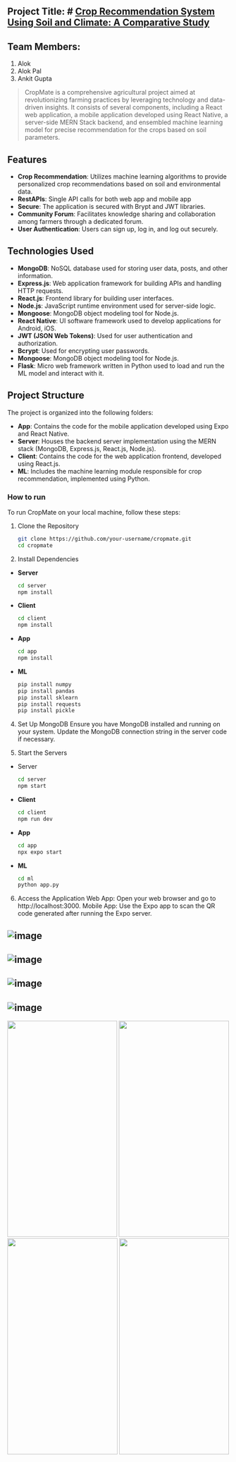 ## Project Title: # [Crop Recommendation System Using Soil and Climate: A Comparative Study](https://crop-mate.vercel.app/)

## Team Members:
1. Alok
2. Alok Pal
3. Ankit Gupta

> CropMate is a comprehensive agricultural project aimed at revolutionizing farming practices by leveraging technology and data-driven insights. It consists of several components, including a React web application, a mobile application developed using React Native, a server-side MERN Stack backend, and ensembled machine learning model for  precise recommendation for the crops based on soil parameters.
##
## Features
- **Crop Recommendation**: Utilizes machine learning algorithms to provide personalized crop recommendations based on soil and environmental data.
- **RestAPIs**: Single API calls for both web app and mobile app
- **Secure**: The application is secured with Brypt and JWT libraries.
- **Community Forum**: Facilitates knowledge sharing and collaboration among farmers through a dedicated forum.
- **User Authentication**: Users can sign up, log in, and log out securely.

## Technologies Used

- **MongoDB**: NoSQL database used for storing user data, posts, and other information.
- **Express.js**: Web application framework for building APIs and handling HTTP requests.
- **React.js**: Frontend library for building user interfaces.
- **Node.js**: JavaScript runtime environment used for server-side logic.
- **Mongoose**: MongoDB object modeling tool for Node.js.
- **React Native**: UI software framework used to develop applications for Android, iOS.
- **JWT (JSON Web Tokens)**: Used for user authentication and authorization.
- **Bcrypt**: Used for encrypting user passwords.
- **Mongoose**: MongoDB object modeling tool for Node.js.
- **Flask**: Micro web framework written in Python used to load and run the ML model and interact with it.


## Project Structure
The project is organized into the following folders:

- **App**: Contains the code for the mobile application developed using Expo and React Native.
- **Server**: Houses the backend server implementation using the MERN stack (MongoDB, Express.js, React.js, Node.js).
- **Client**: Contains the code for the web application frontend, developed using React.js.
- **ML**: Includes the machine learning module responsible for crop recommendation, implemented using Python.

<h3>How to run</h3>
To run CropMate on your local machine, follow these steps:

1. Clone the Repository
   ```bash
   git clone https://github.com/your-username/cropmate.git
   cd cropmate
   ```


2. Install Dependencies
- **Server**
   ```bash
   cd server
   npm install
   ```

- **Client**
   ```bash
  cd client
  npm install
   ````

- **App**
   ```bash
   cd app
  npm install
   ````

- **ML**
   ```bash
   pip install numpy
   pip install pandas
   pip install sklearn
   pip install requests
   pip install pickle
   ````

4. Set Up MongoDB
Ensure you have MongoDB installed and running on your system. Update the MongoDB connection string in the server code if necessary.

5. Start the Servers
- Server
  ```bash
  cd server
  npm start
  ````
  
- **Client**
   ```bash
  cd client
  npm run dev
   ````

- **App**
   ```bash
   cd app
   npx expo start
   ````

- **ML**
   ```bash
   cd ml
   python app.py 
   ````

6. Access the Application
Web App: Open your web browser and go to http://localhost:3000.
Mobile App: Use the Expo app to scan the QR code generated after running the Expo server.

![image](https://github.com/SanjuPSaji/CropMate-MERN-React-Native-Flask-Machine-Learning/assets/115170042/8f6ccc75-c67a-4b00-a0e9-a1e5e089bb32)
---------------
![image](https://github.com/SanjuPSaji/CropMate-MERN-React-Native-Flask-Machine-Learning/assets/115170042/34032b31-29ae-42bf-81c9-1d32d62b04bf)
-----------------
![image](https://github.com/SanjuPSaji/CropMate-MERN-React-Native-Flask-Machine-Learning/assets/115170042/1cc11d43-d88c-438a-8066-168d07ef1ede)
--------------------
![image](https://github.com/SanjuPSaji/CropMate-MERN-React-Native-Flask-Machine-Learning/assets/115170042/4b09684f-2c10-45cc-adfe-9ad133a4e70d)
----------------
<img src="https://github.com/SanjuPSaji/CropMate-MERN-React-Native-Flask-Machine-Learning/assets/115170042/87ad58a3-8221-4626-bfdc-268f19cb4873" width="249" height="490" />
<img src="https://github.com/SanjuPSaji/CropMate-MERN-React-Native-Flask-Machine-Learning/assets/115170042/e351277b-714f-41b4-8219-11301491d414" width="250" height="490" />
<img src="https://github.com/SanjuPSaji/CropMate-MERN-React-Native-Flask-Machine-Learning/assets/115170042/160b6287-e1dd-4d42-9cb8-e13d28021a46" width="250" height="490" />
<img src="https://github.com/SanjuPSaji/CropMate-MERN-React-Native-Flask-Machine-Learning/assets/115170042/00d619db-cb70-4bba-b846-a8225aa68026" width="249" height="490" />





